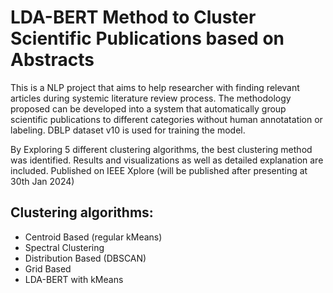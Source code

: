 # LDA-BERT Method to Cluster Scientific Publications based on Abstracts 

This is a NLP project that aims to help researcher with finding relevant articles during systemic literature review process. The methodology proposed can be developed into a system that automatically group scientific publications to different categories without human annotatation or labeling. 
DBLP dataset v10 is used for training the model.

By Exploring 5 different clustering algorithms, the best clustering method was identified. Results and visualizations as well as detailed explanation are included.
Published on IEEE Xplore (will be published after presenting at 30th Jan 2024)

## Clustering algorithms:
- Centroid Based (regular kMeans)
- Spectral Clustering
- Distribution Based (DBSCAN)
- Grid Based
- LDA-BERT with kMeans
